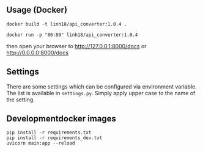
## Usage (Docker)

```shell
docker build -t linh18/api_converter:1.0.4 .
```

```shell
docker run -p "80:80" linh18/api_converter:1.0.4
```

then open your browser to http://127.0.0.1:8000/docs or http://0.0.0.0:8000/docs

## Settings

There are some settings which can be configured via environment variable. The list is available in `settings.py`. Simply
apply upper case to the name of the setting.

## Developmentdocker images

```shell
pip install -r requirements.txt
pip install -r requirements_dev.txt
uvicorn main:app --reload
```
